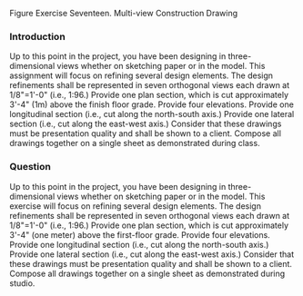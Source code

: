 Figure Exercise Seventeen. Multi-view Construction Drawing

### Introduction

Up to this point in the project, you have been designing in
three-dimensional views whether on sketching paper or in the model. This
assignment will focus on refining several design elements. The design
refinements shall be represented in seven orthogonal views each drawn at
1/8"=1'-0" (i.e., 1:96.) Provide one plan section, which is cut
approximately 3'-4\" (1m) above the finish floor grade. Provide four
elevations. Provide one longitudinal section (i.e., cut along the
north-south axis.) Provide one lateral section (i.e., cut along the
east-west axis.) Consider that these drawings must be presentation
quality and shall be shown to a client. Compose all drawings together on
a single sheet as demonstrated during class.

### Question

Up to this point in the project, you have been designing in
three-dimensional views whether on sketching paper or in the model. This
exercise will focus on refining several design elements. The design
refinements shall be represented in seven orthogonal views each drawn at
1/8"=1'-0" (i.e., 1:96.) Provide one plan section, which is cut
approximately 3'-4\" (one meter) above the first-floor grade. Provide
four elevations. Provide one longitudinal section (i.e., cut along the
north-south axis.) Provide one lateral section (i.e., cut along the
east-west axis.) Consider that these drawings must be presentation
quality and shall be shown to a client. Compose all drawings together on
a single sheet as demonstrated during studio.
